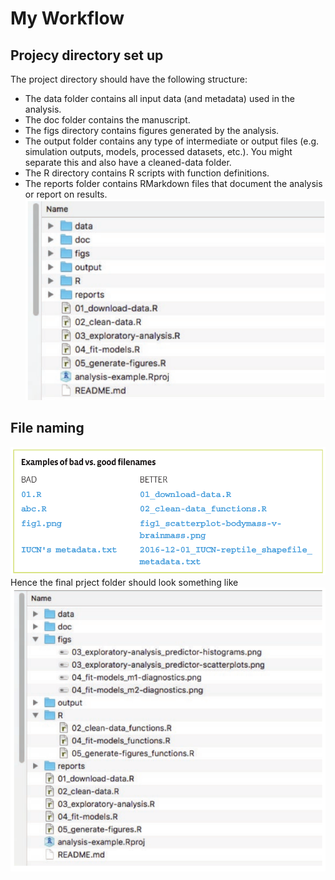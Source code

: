 # My Workflow

## Projecy directory set up
The project directory should have the following structure:
* The data folder contains all input data (and metadata) used in the analysis.
* The doc folder contains the manuscript.
* The figs directory contains figures generated by the analysis.
* The output folder contains any type of intermediate or output files (e.g. simulation outputs, models, processed datasets, etc.). You might separate this and also have a cleaned-data folder.
* The R directory contains R scripts with function definitions.
* The reports folder contains RMarkdown files that document the analysis or
report on results.
![datafolder](https://github.com/claudiofronterre/misc/blob/master/img/datafolder.png)
## File naming
![filenaming](https://github.com/claudiofronterre/misc/blob/master/img/datanaming.png)
Hence the final prject folder should look something like
![finalfolder](https://github.com/claudiofronterre/misc/blob/master/img/datafolder2.png)

